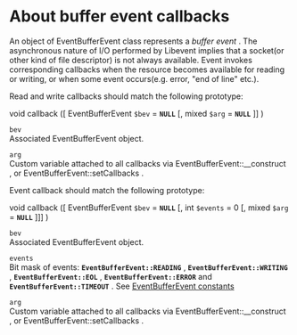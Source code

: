 About buffer event callbacks
============================

An object of <span class="classname">EventBufferEvent</span> class
represents a *buffer event* . The asynchronous nature of I/O performed
by Libevent implies that a socket(or other kind of file descriptor) is
not always available. Event invokes corresponding callbacks when the
resource becomes available for reading or writing, or when some event
occurs(e.g. error, "end of line" etc.).

Read and write callbacks should match the following prototype:

<span class="type">void</span> <span class="methodname">callback</span>
(\[ <span class="methodparam"> <span
class="type">EventBufferEvent</span> `$bev` <span class="initializer"> =
**`NULL`**</span> </span> \[, <span class="methodparam"> <span
class="type">mixed</span> `$arg` <span class="initializer"> =
**`NULL`**</span> </span> \]\] )

`bev`  
Associated <span class="classname">EventBufferEvent</span> object.

`arg`  
Custom variable attached to all callbacks via <span
class="methodname">EventBufferEvent::\_\_construct</span> , or <span
class="methodname">EventBufferEvent::setCallbacks</span> .

Event callback should match the following prototype:

<span class="type">void</span> <span class="methodname">callback</span>
(\[ <span class="methodparam"> <span
class="type">EventBufferEvent</span> `$bev` <span class="initializer"> =
**`NULL`**</span> </span> \[, <span class="methodparam"> <span
class="type">int</span> `$events` <span class="initializer"> = 0</span>
</span> \[, <span class="methodparam"> <span class="type">mixed</span>
`$arg` <span class="initializer"> = **`NULL`**</span> </span> \]\]\] )

`bev`  
Associated <span class="classname">EventBufferEvent</span> object.

`events`  
Bit mask of events: **`EventBufferEvent::READING`** ,
**`EventBufferEvent::WRITING`** , **`EventBufferEvent::EOL`** ,
**`EventBufferEvent::ERROR`** and **`EventBufferEvent::TIMEOUT`** . See
<a href="/class/eventbufferevent.html#预定义常量" class="link">EventBufferEvent constants</a>

`arg`  
Custom variable attached to all callbacks via <span
class="methodname">EventBufferEvent::\_\_construct</span> , or <span
class="methodname">EventBufferEvent::setCallbacks</span> .
